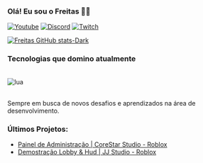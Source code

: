### Olá! Eu sou o Freitas 👋🏼

[![Youtube](https://img.shields.io/badge/YouTube-FF0000?style=for-the-badge&logo=youtube&logoColor=white)](https://www.youtube.com/@devfreiitas) [![Discord](https://img.shields.io/badge/Discord-7289DA?style=for-the-badge&logo=discord&logoColor=white)](https://discord.gg/CqkzAcACc5) [![Twitch](https://img.shields.io/badge/Twitch-9146FF?style=for-the-badge&logo=twitch&logoColor=white)](https://www.twitch.tv/fre1tasfn)

[![Freitas GitHub stats-Dark](https://github-readme-stats.vercel.app/api?username=devfreiitas&show_icons=true&theme=dark#gh-dark-mode-only)](https://github.com/devfreiitas/github-readme-stats#gh-dark-mode-only)

### Tecnologias que domino atualmente

<div style="display: inline_block"><br/>
    <img align="center" alt="lua" src="https://img.shields.io/badge/Lua-2C2D72?style=for-the-badge&logo=lua&logoColor=white">
</div><br/>

Sempre em busca de novos desafios e aprendizados na área de desenvolvimento.

### Últimos Projetos:
- [Painel de Administração | CoreStar Studio - Roblox](https://vimeo.com/1040234831?share=copy)<br/>
- [Demostração Lobby & Hud | JJ Studio - Roblox](https://vimeo.com/1040535062?share=copy)<br/>
